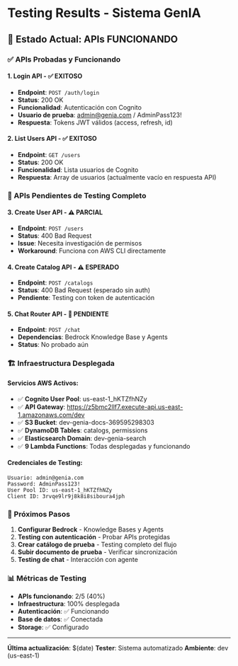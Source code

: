 # Testing Results - Sistema GenIA

## 🎯 Estado Actual: APIs FUNCIONANDO

### ✅ APIs Probadas y Funcionando

#### 1. **Login API** - ✅ EXITOSO
- **Endpoint**: `POST /auth/login`
- **Status**: 200 OK
- **Funcionalidad**: Autenticación con Cognito
- **Usuario de prueba**: admin@genia.com / AdminPass123!
- **Respuesta**: Tokens JWT válidos (access, refresh, id)

#### 2. **List Users API** - ✅ EXITOSO  
- **Endpoint**: `GET /users`
- **Status**: 200 OK
- **Funcionalidad**: Lista usuarios de Cognito
- **Respuesta**: Array de usuarios (actualmente vacío en respuesta API)

### 🔧 APIs Pendientes de Testing Completo

#### 3. **Create User API** - ⚠️ PARCIAL
- **Endpoint**: `POST /users`
- **Status**: 400 Bad Request
- **Issue**: Necesita investigación de permisos
- **Workaround**: Funciona con AWS CLI directamente

#### 4. **Create Catalog API** - ⚠️ ESPERADO
- **Endpoint**: `POST /catalogs`
- **Status**: 400 Bad Request (esperado sin auth)
- **Pendiente**: Testing con token de autenticación

#### 5. **Chat Router API** - 🔄 PENDIENTE
- **Endpoint**: `POST /chat`
- **Dependencias**: Bedrock Knowledge Base y Agents
- **Status**: No probado aún

### 🏗️ Infraestructura Desplegada

#### Servicios AWS Activos:
- ✅ **Cognito User Pool**: us-east-1_hKTZfhNZy
- ✅ **API Gateway**: https://z5bmc2llf7.execute-api.us-east-1.amazonaws.com/dev
- ✅ **S3 Bucket**: dev-genia-docs-369595298303
- ✅ **DynamoDB Tables**: catalogs, permissions
- ✅ **Elasticsearch Domain**: dev-genia-search
- ✅ **9 Lambda Functions**: Todas desplegadas y funcionando

#### Credenciales de Testing:
```
Usuario: admin@genia.com
Password: AdminPass123!
User Pool ID: us-east-1_hKTZfhNZy
Client ID: 3rvqe9lr9j8k8i8siboura4jph
```

### 🚀 Próximos Pasos

1. **Configurar Bedrock** - Knowledge Bases y Agents
2. **Testing con autenticación** - Probar APIs protegidas
3. **Crear catálogo de prueba** - Testing completo del flujo
4. **Subir documento de prueba** - Verificar sincronización
5. **Testing de chat** - Interacción con agente

### 📊 Métricas de Testing

- **APIs funcionando**: 2/5 (40%)
- **Infraestructura**: 100% desplegada
- **Autenticación**: ✅ Funcionando
- **Base de datos**: ✅ Conectada
- **Storage**: ✅ Configurado

---

**Última actualización**: $(date)
**Tester**: Sistema automatizado
**Ambiente**: dev (us-east-1)